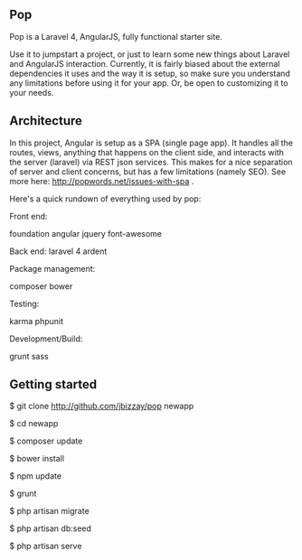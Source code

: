 ## Pop

Pop is a Laravel 4, AngularJS, fully functional starter site.

Use it to jumpstart a project, or just to learn some new things about Laravel and AngularJS interaction. Currently, it is fairly biased about the external dependencies it uses and the way it is setup, so make sure you understand any limitations before using it for your app. Or, be open to customizing it to your needs.

## Architecture

In this project, Angular is setup as a SPA (single page app). It handles all the routes, views, anything that happens on the client side, and interacts with the server (laravel) via REST json services. This makes for a nice separation of server and client concerns, but has a few limitations (namely SEO). See more here: http://popwords.net/issues-with-spa .

Here's a quick rundown of everything used by pop:

Front end:

foundation
angular
jquery
font-awesome

Back end:
laravel 4
ardent

Package management:

composer
bower

Testing:

karma
phpunit

Development/Build:

grunt
sass

## Getting started

$ git clone http://github.com/jbizzay/pop newapp

$ cd newapp

$ composer update

$ bower install

$ npm update

$ grunt

$ php artisan migrate

$ php artisan db:seed

$ php artisan serve
